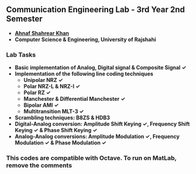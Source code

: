## Communication Engineering Lab - 3rd Year 2nd Semester
- **[Ahnaf Shahrear Khan](https://github.com/ahnafshahrear)**
- **Computer Science & Engineering, University of Rajshahi**

### Lab Tasks
- **Basic implementation of Analog, Digital signal & Composite Signal ✓**
- **Implementation of the following line coding techniques** 
	- **Unipolar NRZ ✓**
	- **Polar NRZ-L & NRZ-I ✓**
	- **Polar RZ ✓**
	- **Manchester & Differential Manchester ✓**
	- **Bipolar AMI ✓**
	- **Multitransition MLT-3 ✓**
- **Scrambling techniques: B8ZS & HDB3**
- **Digital-Analog conversion: Amplitude Shift Keying ✓, Frequency Shift Keying ✓ & Phase Shift Keying ✓**
- **Analog-Analog conversions: Amplitude Modulation ✓, Frequency Modulation ✓ & Phase Modulation ✓**

### This codes are compatible with Octave. To run on MatLab, remove the comments